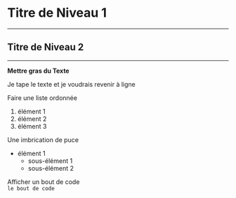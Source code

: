 




# Titre de Niveau 1

-----

## Titre de Niveau 2

-----

__Mettre gras du Texte__

Je tape le texte et je voudrais revenir à ligne


Faire une liste ordonnée

1. élément 1
2. élément 2
3. élément 3

Une imbrication de puce

* élément 1
  * sous-élément 1
  * sous-élément 2

Afficher un bout de code  
`le bout de code`




